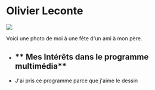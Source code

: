 # Olivier Leconte

 <img src="https://github.com/user-attachments/assets/53958a5d-1a2d-40e4-87fd-d039363a2912">


Voici une photo de moi à une fête d'un ami à mon père.


- ## ** Mes Intérêts dans le programme multimédia**
- J'ai pris ce programme parce que j'aime le dessin 

